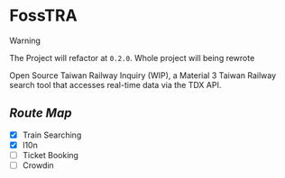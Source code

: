 # FossTRA
> [!Warning]
> The Project will refactor at `0.2.0`. Whole project will being rewrote
>

Open Source Taiwan Railway Inquiry (WIP), a Material 3 Taiwan Railway search tool that accesses real-time data via the TDX API.
## *Route Map*
- [x] Train Searching
- [x] l10n
- [ ] Ticket Booking
- [ ] Crowdin
